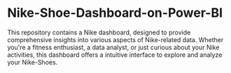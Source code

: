# Nike-Shoe-Dashboard-on-Power-BI
This repository contains a Nike dashboard, designed to provide comprehensive insights into various aspects of Nike-related data. Whether you're a fitness enthusiast, a data analyst, or just curious about your Nike activities, this dashboard offers a intuitive interface to explore and analyze your Nike-Shoes.
